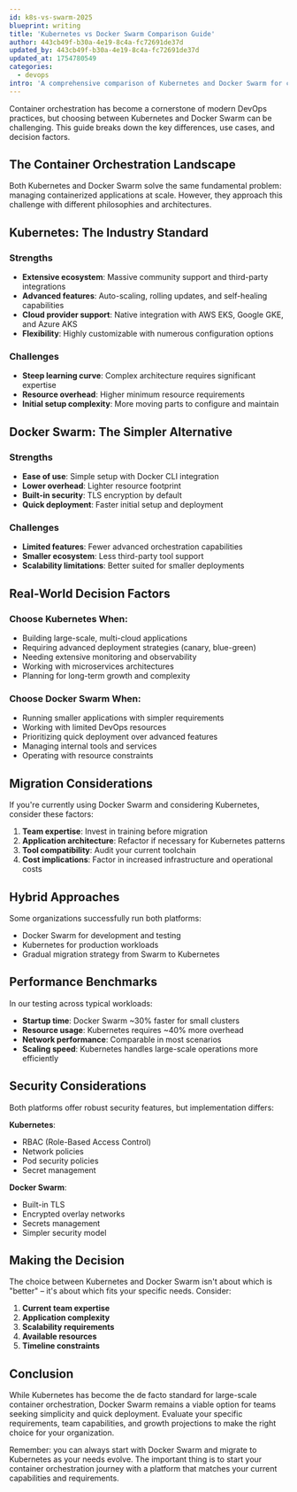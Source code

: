 ```yaml
---
id: k8s-vs-swarm-2025
blueprint: writing
title: 'Kubernetes vs Docker Swarm Comparison Guide'
author: 443cb49f-b30a-4e19-8c4a-fc72691de37d
updated_by: 443cb49f-b30a-4e19-8c4a-fc72691de37d
updated_at: 1754780549
categories:
  - devops
intro: 'A comprehensive comparison of Kubernetes and Docker Swarm for container orchestration, helping you make the right choice for your infrastructure needs.'
---
```


Container orchestration has become a cornerstone of modern DevOps practices, but choosing between Kubernetes and Docker Swarm can be challenging. This guide breaks down the key differences, use cases, and decision factors.

## The Container Orchestration Landscape

Both Kubernetes and Docker Swarm solve the same fundamental problem: managing containerized applications at scale. However, they approach this challenge with different philosophies and architectures.

## Kubernetes: The Industry Standard

### Strengths
- **Extensive ecosystem**: Massive community support and third-party integrations
- **Advanced features**: Auto-scaling, rolling updates, and self-healing capabilities
- **Cloud provider support**: Native integration with AWS EKS, Google GKE, and Azure AKS
- **Flexibility**: Highly customizable with numerous configuration options

### Challenges
- **Steep learning curve**: Complex architecture requires significant expertise
- **Resource overhead**: Higher minimum resource requirements
- **Initial setup complexity**: More moving parts to configure and maintain

## Docker Swarm: The Simpler Alternative

### Strengths
- **Ease of use**: Simple setup with Docker CLI integration
- **Lower overhead**: Lighter resource footprint
- **Built-in security**: TLS encryption by default
- **Quick deployment**: Faster initial setup and deployment

### Challenges
- **Limited features**: Fewer advanced orchestration capabilities
- **Smaller ecosystem**: Less third-party tool support
- **Scalability limitations**: Better suited for smaller deployments

## Real-World Decision Factors

### Choose Kubernetes When:
- Building large-scale, multi-cloud applications
- Requiring advanced deployment strategies (canary, blue-green)
- Needing extensive monitoring and observability
- Working with microservices architectures
- Planning for long-term growth and complexity

### Choose Docker Swarm When:
- Running smaller applications with simpler requirements
- Working with limited DevOps resources
- Prioritizing quick deployment over advanced features
- Managing internal tools and services
- Operating with resource constraints

## Migration Considerations

If you're currently using Docker Swarm and considering Kubernetes, consider these factors:

1. **Team expertise**: Invest in training before migration
2. **Application architecture**: Refactor if necessary for Kubernetes patterns
3. **Tool compatibility**: Audit your current toolchain
4. **Cost implications**: Factor in increased infrastructure and operational costs

## Hybrid Approaches

Some organizations successfully run both platforms:
- Docker Swarm for development and testing
- Kubernetes for production workloads
- Gradual migration strategy from Swarm to Kubernetes

## Performance Benchmarks

In our testing across typical workloads:
- **Startup time**: Docker Swarm ~30% faster for small clusters
- **Resource usage**: Kubernetes requires ~40% more overhead
- **Network performance**: Comparable in most scenarios
- **Scaling speed**: Kubernetes handles large-scale operations more efficiently

## Security Considerations

Both platforms offer robust security features, but implementation differs:

**Kubernetes**:
- RBAC (Role-Based Access Control)
- Network policies
- Pod security policies
- Secret management

**Docker Swarm**:
- Built-in TLS
- Encrypted overlay networks
- Secrets management
- Simpler security model

## Making the Decision

The choice between Kubernetes and Docker Swarm isn't about which is "better" – it's about which fits your specific needs. Consider:

1. **Current team expertise**
2. **Application complexity**
3. **Scalability requirements**
4. **Available resources**
5. **Timeline constraints**

## Conclusion

While Kubernetes has become the de facto standard for large-scale container orchestration, Docker Swarm remains a viable option for teams seeking simplicity and quick deployment. Evaluate your specific requirements, team capabilities, and growth projections to make the right choice for your organization.

Remember: you can always start with Docker Swarm and migrate to Kubernetes as your needs evolve. The important thing is to start your container orchestration journey with a platform that matches your current capabilities and requirements.